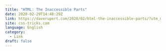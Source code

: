 ```yaml
---
title: "HTML: The Inaccessible Parts"
date: 2020-02-29T14:48:29Z
link: https://daverupert.com/2020/02/html-the-inaccessible-parts/?utm_medium=RSS&utm_source=news.12bit.vn
site: css-tricks.com
language: English
category:
  - Link
draft: false
---
```

